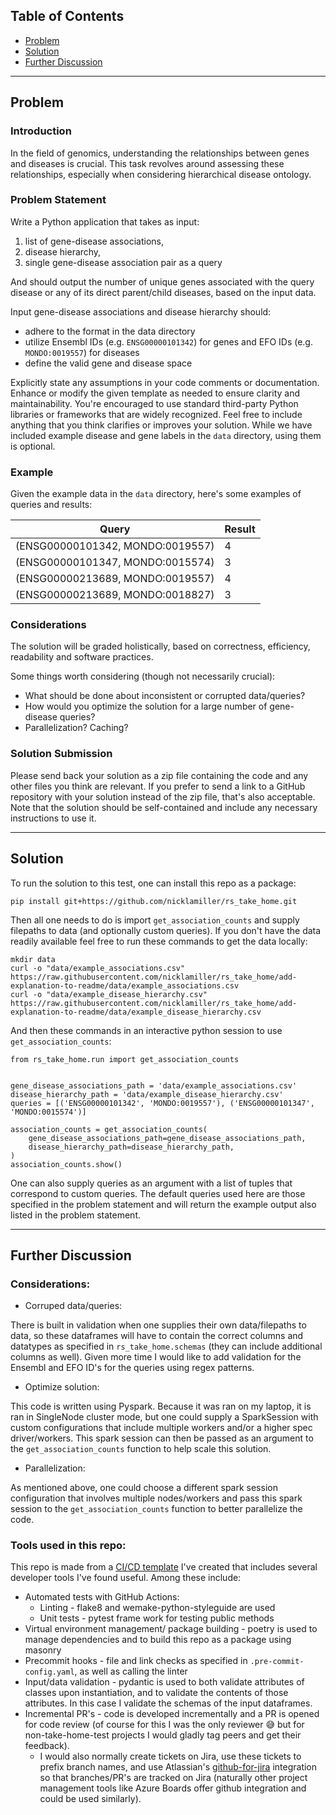 ## Table of Contents
* [Problem](#problem)
* [Solution](#solution)
* [Further Discussion](#further_discussion)

---

<a name="problem"/>

## Problem
### Introduction
In the field of genomics, understanding the relationships between genes and diseases is crucial. This task revolves
around assessing these relationships, especially when considering hierarchical disease ontology.

### Problem Statement

Write a Python application that takes as input:
  1. list of gene-disease associations,
  2. disease hierarchy,
  3. single gene-disease association pair as a query

And should output the number of unique genes associated with the query disease or any of its direct parent/child
diseases, based on the input data.

Input gene-disease associations and disease hierarchy should:
 * adhere to the format in the data directory
 * utilize Ensembl IDs (e.g. `ENSG00000101342`) for genes and EFO IDs (e.g. `MONDO:0019557`) for diseases
 * define the valid gene and disease space

Explicitly state any assumptions in your code comments or documentation. Enhance or modify the given template as needed
to ensure clarity and maintainability. You're encouraged to use standard third-party Python libraries or frameworks that
are widely recognized. Feel free to include anything that you think clarifies or improves your solution. While we have
included example disease and gene labels in the `data` directory, using them is optional.

### Example

Given the example data in the `data` directory, here's some examples of queries and results:

| Query | Result |
| --- | --- |
| (ENSG00000101342, MONDO:0019557) | 4 |
| (ENSG00000101347, MONDO:0015574) | 3 |
| (ENSG00000213689, MONDO:0019557) | 4 |
| (ENSG00000213689, MONDO:0018827) | 3 |

### Considerations

The solution will be graded holistically, based on correctness, efficiency, readability and software practices.

Some things worth considering (though not necessarily crucial):
 * What should be done about inconsistent or corrupted data/queries?
 * How would you optimize the solution for a large number of gene-disease queries?
 * Parallelization? Caching?


### Solution Submission

Please send back your solution as a zip file containing the code and any other files you think are relevant. If you
prefer to send a link to a GitHub repository with your solution instead of the zip file, that's also acceptable.
Note that the solution should be self-contained and include any necessary instructions to use it.

---

<a name="solution"/>

## Solution
To run the solution to this test, one can install this repo as a package:

    pip install git+https://github.com/nicklamiller/rs_take_home.git

Then all one needs to do is import `get_association_counts` and supply filepaths to data (and optionally custom queries). If you don't have the data readily available feel free to run these commands to get the data locally:

    mkdir data
    curl -o "data/example_associations.csv" https://raw.githubusercontent.com/nicklamiller/rs_take_home/add-explanation-to-readme/data/example_associations.csv
    curl -o "data/example_disease_hierarchy.csv" https://raw.githubusercontent.com/nicklamiller/rs_take_home/add-explanation-to-readme/data/example_disease_hierarchy.csv


And then these commands in an interactive python session to use `get_association_counts`:

    from rs_take_home.run import get_association_counts


    gene_disease_associations_path = 'data/example_associations.csv'
    disease_hierarchy_path = 'data/example_disease_hierarchy.csv'
    queries = [('ENSG00000101342', 'MONDO:0019557'), ('ENSG00000101347', 'MONDO:0015574')]

    association_counts = get_association_counts(
        gene_disease_associations_path=gene_disease_associations_path,
        disease_hierarchy_path=disease_hierarchy_path,
    )
    association_counts.show()

One can also supply queries as an argument with a list of tuples that correspond to custom queries. The default queries used here are those specified in the problem statement and will return the example output also listed in the problem statement.

---

<a name="further_discussion"/>

## Further Discussion

### Considerations:

* Corruped data/queries:

There is built in validation when one supplies their own data/filepaths to data, so these dataframes will have to contain the correct columns and datatypes as specified in `rs_take_home.schemas` (they can include additional columns as well). Given more time I would like to add validation for the Ensembl and EFO ID's for the queries using regex patterns.

* Optimize solution:

This code is written using Pyspark. Because it was ran on my laptop, it is ran in SingleNode cluster mode, but one could supply a SparkSession with custom configurations that include multiple workers and/or a higher spec driver/workers. This spark session can then be passed as an argument to the `get_association_counts` function to help scale this solution.

* Parallelization:

As mentioned above, one could choose a different spark session configuration that involves multiple nodes/workers and pass this spark session to the `get_association_counts` function to better parallelize the code.


### Tools used in this repo:

This repo is made from a [CI/CD template](https://github.com/nicklamiller/CICD_template) I've created that includes several developer tools I've found useful. Among these include:

* Automated tests with GitHub Actions:
  * Linting - flake8 and wemake-python-styleguide are used
  * Unit tests - pytest frame work for testing public methods
* Virtual environment management/ package building - poetry is used to manage dependencies and to build this repo as a package using masonry
* Precommit hooks - file and link checks as specified in `.pre-commit-config.yaml`, as well as calling the linter
* Input/data validation - pydantic is used to both validate attributes of classes upon instantiation, and to validate the contents of those attributes. In this case I validate the schemas of the input dataframes.
* Incremental PR's - code is developed incrementally and a PR is opened for code review (of course for this I was the only reviewer 😅 but for non-take-home-test projects I would gladly tag peers and get their feedback).
  * I would also normally create tickets on Jira, use these tickets to prefix branch names, and use Atlassian's [github-for-jira](https://github.com/atlassian/github-for-jira) integration so that branches/PR's are tracked on Jira (naturally other project management tools like Azure Boards offer github integration and could be used similarly).
